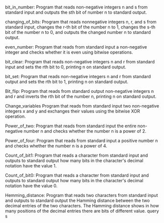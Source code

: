 bit_in_number:
Program that reads non-negative integers n and s from standard input and outputs the sth bit of number n to standard output.

changing_of_bits:
Program that reads nonnegative integers n, r, and s from standard input, changes the r-th bit of the number n to 1, changes the s-th bit of the number n to 0, and outputs the changed number n to standard output.

even_number:
Program that reads from standard input a non-negative integer and checks whether it is even using bitwise operations.

bit_clear:
Program that reads non-negative integers n and r from standard input and sets the rth bit to 0, printing n on standard output.

bit_set:
Program that reads non-negative integers n and r from standard output and sets the rth bit to 1, printing n on standard output.

Bit_flip:
Program that reads from standard output non-negative integers n and r and inverts the rth bit of the number n, printing n on standard output.

Change_variables
Program that reads from standard input two non-negative integers x and y and exchanges their values ​​using the bitwise XOR operation.

Power_of_two:
Program that reads from standard input the entire non-negative number n and checks whether the number n is a power of 2.

Power_of_four:
Program that reads from standard input a positive number n and checks whether the number n is a power of 4.

Count_of_bit1:
Program that reads a character from standard input and outputs to standard output how many bits in the character's decimal notation have the value 1.

Count_of_bit0:
Program that reads a character from standard input and outputs to standard output how many bits in the character's decimal notation have the value 0.

Hemming_distance:
Program that reads two characters from standard input and outputs to standard output the Hamming distance between the two decimal entries of the two characters. The Hamming distance shows in how many positions of the decimal entries there are bits of different value.
query s

